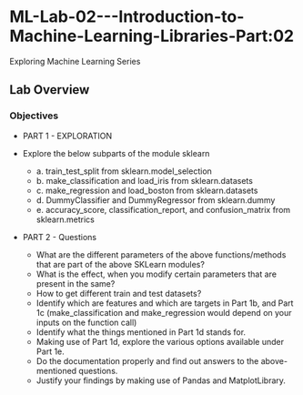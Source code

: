 # ML-Lab-02---Introduction-to-Machine-Learning-Libraries-Part:02
Exploring Machine Learning Series

## Lab Overview  
### Objectives

- PART 1 - EXPLORATION
- Explore the below subparts of the module sklearn
   - a. train_test_split from sklearn.model_selection
   - b. make_classification and load_iris from sklearn.datasets
   - c. make_regression and load_boston from sklearn.datasets
   - d. DummyClassifier and DummyRegressor from sklearn.dummy
   - e. accuracy_score, classification_report, and confusion_matrix from sklearn.metrics

- PART 2 - Questions
   - What are the different parameters of the above functions/methods that are part of the above SKLearn modules?
   - What is the effect, when you modify certain parameters that are present in the same?
   - How to get different train and test datasets?
   - Identify which are features and which are targets in Part 1b, and Part 1c (make_classification and make_regression would    depend on your inputs on the function call)
   - Identify what the things mentioned in Part 1d stands for. 
   - Making use of Part 1d, explore the various options available under Part 1e.
   - Do the documentation properly and find out answers to the above-mentioned questions.
   - Justify your findings by making use of Pandas and MatplotLibrary.

